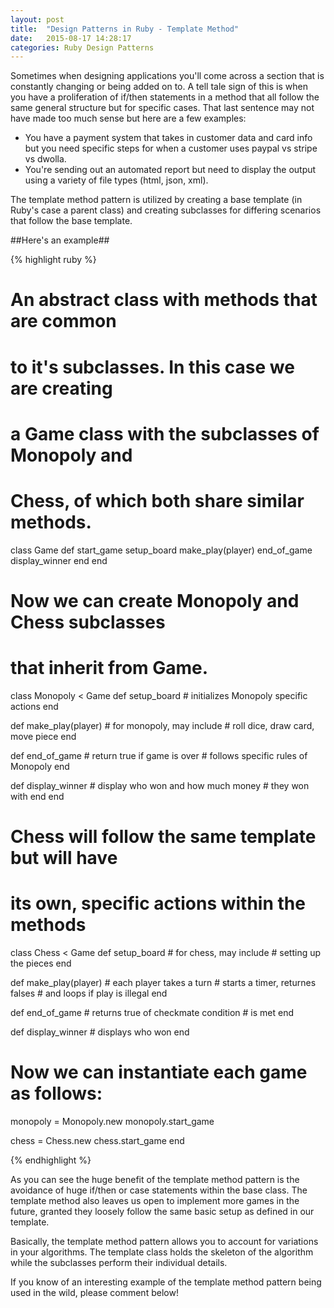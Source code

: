 ```yaml
---
layout: post
title:  "Design Patterns in Ruby - Template Method"
date:   2015-08-17 14:28:17
categories: Ruby Design Patterns
---
```


Sometimes when designing applications you'll come across a section that is constantly changing or being added on to. A tell tale sign of this is when you have a proliferation of if/then statements in a method that all follow the same general structure but for specific cases. That last sentence may not have made too much sense but here are a few examples:

* You have a payment system that takes in customer data and card info but you need specific steps for when a customer uses paypal vs stripe vs dwolla.
* You're sending out an automated report but need to display the output using a variety of file types (html, json, xml).

The template method pattern is utilized by creating a base template (in Ruby's case a parent class) and creating subclasses for differing scenarios that follow the base template.

##Here's an example##

{% highlight ruby %}
# An abstract class with methods that are common
# to it's subclasses. In this case we are creating
# a Game class with the subclasses of Monopoly and
# Chess, of which both share similar methods.

class Game
  def start_game
    setup_board
    make_play(player)
    end_of_game
    display_winner
  end
end

# Now we can create Monopoly and Chess subclasses
# that inherit from Game. 

class Monopoly < Game
  def setup_board
    # initializes Monopoly specific actions
  end

  def make_play(player)
    # for monopoly, may include
    # roll dice, draw card, move piece
  end

  def end_of_game
    # return true if game is over
    # follows specific rules of Monopoly
  end

  def display_winner
    # display who won and how much money
    # they won with
  end
end

# Chess will follow the same template but will have
# its own, specific actions within the methods

class Chess < Game
  def setup_board
    # for chess, may include 
    # setting up the pieces
  end

  def make_play(player)
    # each player takes a turn
    # starts a timer, returnes falses
    # and loops if play is illegal
  end

  def end_of_game
    # returns true of checkmate condition
    # is met
  end

  def display_winner
    # displays who won
  end

# Now we can instantiate each game as follows:

monopoly = Monopoly.new
monopoly.start_game

chess = Chess.new
chess.start_game
end

{% endhighlight %}

As you can see the huge benefit of the template method pattern is the avoidance of huge if/then or case statements within the base class. The template method also leaves us open to implement more games in the future, granted they loosely follow the same basic setup as defined in our template. 

Basically, the template method pattern allows you to account for variations in your algorithms. The template class holds the skeleton of the algorithm while the subclasses perform their individual details.

If you know of an interesting example of the template method pattern being used in the wild, please comment below! 
